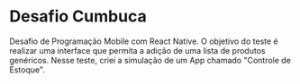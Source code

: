 # Desafio Cumbuca
Desafio de Programação Mobile com React Native. 
O objetivo do teste é realizar uma interface que permita a adição de uma lista de produtos genéricos. Nesse teste, criei a simulação de um App chamado "Controle de Estoque".
